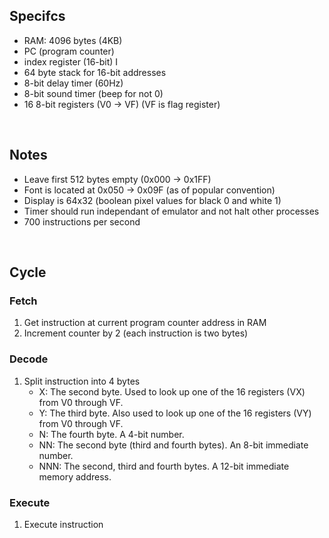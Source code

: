 ## Specifcs

- RAM: 4096 bytes (4KB)
- PC (program counter)
- index register (16-bit) I
- 64 byte stack for 16-bit addresses
- 8-bit delay timer (60Hz)
- 8-bit sound timer (beep for not 0)
- 16 8-bit registers (V0 -> VF) (VF is flag register)

<br>

## Notes

- Leave first 512 bytes empty (0x000 -> 0x1FF)
- Font is located at 0x050 -> 0x09F (as of popular convention)
- Display is 64x32 (boolean pixel values for black 0 and white 1)
- Timer should run independant of emulator and not halt other processes
- 700 instructions per second

<br>

## Cycle

### Fetch

1. Get instruction at current program counter address in RAM
2. Increment counter by 2 (each instruction is two bytes)

### Decode

1. Split instruction into 4 bytes
   - X: The second byte. Used to look up one of the 16 registers (VX) from V0 through VF.
   - Y: The third byte. Also used to look up one of the 16 registers (VY) from V0 through VF.
   - N: The fourth byte. A 4-bit number.
   - NN: The second byte (third and fourth bytes). An 8-bit immediate number.
   - NNN: The second, third and fourth bytes. A 12-bit immediate memory address.

### Execute

1. Execute instruction
